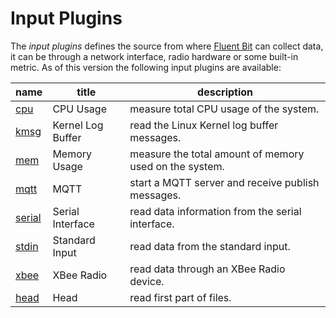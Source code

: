 # Input Plugins

The _input plugins_ defines the source from where [Fluent Bit](http://fluentbit.io) can collect data, it can be through a network interface, radio hardware or some built-in metric. As of this version the following input plugins are available:

| name                        |  title             | description     |
|-----------------------------|--------------------|-----------------|
| [cpu](cpu.md)         | CPU Usage  | measure total CPU usage of the system.|
| [kmsg](kmsg.md)       | Kernel Log Buffer | read the Linux Kernel log buffer messages.|
| [mem](mem.md)         | Memory Usage | measure the total amount of memory used on the system.|
| [mqtt](mqtt.md)       | MQTT | start a MQTT server and receive publish messages. |
| [serial](serial.md)   | Serial Interface | read data information from the serial interface.|
| [stdin](stdin.md)     | Standard Input | read data from the standard input. |
| [xbee](xbee.md)       | XBee Radio | read data through an XBee Radio device. |
| [head](head.md)       | Head | read first part of files. |


